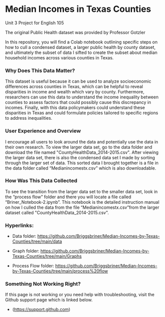 # **Median Incomes in Texas Counties**
Unit 3 Project for English 105

The original Public Health dataset was provided by Professor Gotzler

In this repository, you will find a Colab notebook outlining specific steps on how to cull a condensed dataset, a larger public health by county dataset, and ultimately the subset of data I sifted to create the subset about median household incomes across various counties in Texas.


### **Why Does This Data Matter?**
This dataset is useful because it can be used to analyze socioeconomic differences across counties in Texas, which can be helpful to reveal disparities in income and wealth which vary by county. Furthermore, researchers can use this data to understand the income inequality between counties to assess factors that could possibly cause this discrepancy in incomes. Finally, with this data policymakers could understand these disparities in Texas and could formulate policies tailored to specific regions to address inequalities. 

### **User Experience and Overview**
I encourage all users to look around the data and potentially use the data in their own research. To view the larger data set, go to the data folder and download the file named "CountyHealthData_2014-2015.csv". After viewing the larger data set, there is also the condensed data set I made by sorting through the larger set of data. This sorted data I brought together is a file in the data folder called “Medianincomestx.csv” which is also downloadable.  


### **How Was This Data Collected**
To see the transition from the larger data set to the smaller data set, look in the “process flow” folder and there you will locate a file called “Briner_Notebook-2.ipynb”. This notebook is the detailed instruction manual on how I culled the data from the file “Medianincomestx.csv”from the larger dataset called "CountyHealthData_2014-2015.csv". 

### **Hyperlinks:**
- Data folder: https://github.com/Briggsbriner/Median-Incomes-by-Texas-Counties/tree/main/data

- Graph folder: https://github.com/Briggsbriner/Median-Incomes-by-Texas-Counties/tree/main/Graphs

- Process Flow folder: https://github.com/Briggsbriner/Median-Incomes-by-Texas-Counties/tree/main/process%20flow


### Something Not Working Right? 
If this page is not working or you need help with troubleshooting, visit the Github support page which is linked below.
- (https://support.github.com)
